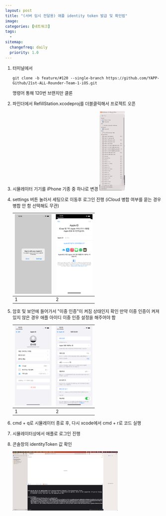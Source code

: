 ```yaml
---
layout: post
title: "(서버 임시 전달용) 애플 identity token 발급 및 확인법"
image:
categories: [네트워크]
tags: 
  - 
sitemap:
  changefreq: daily
  priority: 1.0
---
```


1. 터미널에서 

   ```
   git clone -b feature/#120 --single-branch https://github.com/YAPP-Github/21st-ALL-Rounder-Team-1-iOS.git
   ```

   명령어 통해 120번 브랜치만 클론

2. 파인더에서 RefillStation.xcodeproj를 더블클릭해서 프로젝트 오픈

3. 시뮬레이터 기기를 iPhone 기종 중 하나로 변경
   <img src="https://raw.githubusercontent.com/Neph3779/Blog-Image/forUpload/img/20230205003006.png" alt="image-20230205003006783" style="zoom: 25%;" />

4. settings 버튼 눌러서 세팅으로 이동후 로그인 진행 (iCloud 병합 여부를 묻는 경우 병합 안 함 선택해도 무관)

   | <img src="https://raw.githubusercontent.com/Neph3779/Blog-Image/forUpload/img/20230205003038.png" alt="simulator_screenshot_9A7CB082-2DAB-4C46-8734-975544266354" style="zoom:25%;" /> | <img src="https://raw.githubusercontent.com/Neph3779/Blog-Image/forUpload/img/20230205003202.png" alt="simulator_screenshot_5696CE43-2497-43B3-931B-00F0E7D41FD9" style="zoom:25%;" /> |
   | ------------------------------------------------------------ | ------------------------------------------------------------ |
   | 1                                                            | 2                                                            |

5. 암호 및 보안에 들어가서 "이중 인증"이 켜짐 상태인지 확인
   만약 이중 인증이 켜져있지 않은 경우 애플 아이디 이중 인증 설정을 해주어야 함

   | <img src="https://raw.githubusercontent.com/Neph3779/Blog-Image/forUpload/img/20230205003404.png" alt="Simulator Screen Shot - iPhone 14 Plus - 2023-02-05 at 00.33.20" style="zoom:25%;" /> | <img src="https://raw.githubusercontent.com/Neph3779/Blog-Image/forUpload/img/20230205003359.png" alt="Simulator Screen Shot - iPhone 14 Plus - 2023-02-05 at 00.33.37" style="zoom:25%;" /> |
   | ------------------------------------------------------------ | ------------------------------------------------------------ |
   | 1                                                            | 2                                                            |

6. cmd + q로 시뮬레이터 종료 후, 다시 xcode에서 cmd + r로 코드 실행

7. 시뮬레이터상에서 애플로 로그인 진행

8. 콘솔창의 identityToken 값 확인

   <img src="https://raw.githubusercontent.com/Neph3779/Blog-Image/forUpload/img/20230205003713.png" alt="image-20230205003713089" style="zoom: 33%;" />


